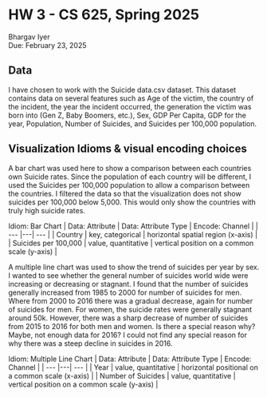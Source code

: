 # HW 3 - CS 625, Spring 2025

Bhargav Iyer  
Due: February 23, 2025

## Data

I have chosen to work with the Suicide data.csv dataset.  This dataset contains data on several features such as Age of the victim, the country of the incident, the year the incident occurred, the generation the victim was born into (Gen Z, Baby Boomers, etc.), Sex, GDP Per Capita, GDP for the year, Population, Number of Suicides, and Suicides per 100,000 population.

## Visualization Idioms & visual encoding choices

A bar chart was used here to show a comparison between each countries own Suicide rates.  Since the population of each country will be different, I used the Suicides per 100,000 population to allow a comparison between the countries.  I filtered the data so that the visualization does not show suicides per 100,000 below 5,000.  This would only show the countries with truly high suicide rates.

Idiom: Bar Chart
| Data: Attribute | Data: Attribute Type  | Encode: Channel | 
| --- |---| --- |
| Country | key, categorical | horizontal spatial region (x-axis) |
| Suicides per 100,000 | value, quantitative | vertical position on a common scale (y-axis) |

A multiple line chart was used to show the trend of suicides per year by sex.  I wanted to see whether the general number of suicides world wide were increasing or decreasing or stagnant.  I found that the number of suicides generally increased from 1985 to 2000 for number of suicides for men.  Where from 2000 to 2016 there was a gradual decrease, again for number of suicides for men.  For women, the suicide rates were generally stagnant around 50k.  However, there was a sharp decrease of number of suicides from 2015 to 2016 for both men and women.  Is there a special reason why? Maybe, not enough data for 2016?  I could not find any special reason for why there was a steep decline in suicides in 2016.

Idiom: Multiple Line Chart
| Data: Attribute | Data: Attribute Type  | Encode: Channel | 
| --- |---| --- |
| Year | value, quantitative | horizontal positional on a common scale (x-axis) |
| Number of Suicides | value, quantitative | vertical position on a common scale (y-axis) |



